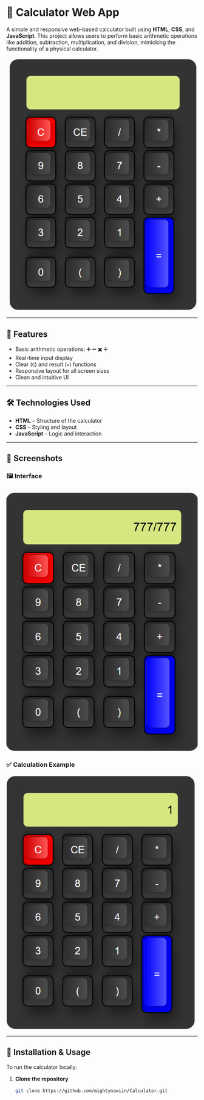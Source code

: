# 🧮 Calculator Web App

A simple and responsive web-based calculator built using **HTML**, **CSS**, and **JavaScript**. This project allows users to perform basic arithmetic operations like addition, subtraction, multiplication, and division, mimicking the functionality of a physical calculator.

![Calculator Screenshot](https://github.com/mightynawiin/Calculator/blob/main/pro%20images/Screenshot%202025-05-29%20135843.png)

---

## 🚀 Features

- Basic arithmetic operations: ➕ ➖ ✖️ ➗
- Real-time input display
- Clear (`C`) and result (`=`) functions
- Responsive layout for all screen sizes
- Clean and intuitive UI

---

## 🛠️ Technologies Used

- **HTML** – Structure of the calculator
- **CSS** – Styling and layout
- **JavaScript** – Logic and interaction

---

## 📸 Screenshots

### 🖼️ Interface
![Interface](https://github.com/mightynawiin/Calculator/blob/main/pro%20images/Screenshot%202025-05-29%20135921.png)

### ✅ Calculation Example
![Calculation](https://github.com/mightynawiin/Calculator/blob/main/pro%20images/Screenshot%202025-05-29%20135929.png)

---

## 📂 Installation & Usage

To run the calculator locally:

1. **Clone the repository**
   ```bash
   git clone https://github.com/mightynawiin/Calculator.git
